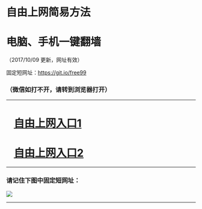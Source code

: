 ﻿# 自由上网简易方法

# 电脑、手机一键翻墙

（2017/10/09 更新，网址有效）

固定短网址：https://git.io/free99

### （微信如打不开，请转到浏览器打开）


***





# &nbsp;&nbsp; <a href="http://ft2919114963.fwq-tz-1001.info/fwqtz01.html?t=100900130115 " target="_blank">自由上网入口1</a>
# &nbsp;&nbsp; <a href="http://ft1190918657.fwq-tz-1002.info/fwqtz02.html?t=100900118037 " target="_blank">自由上网入口2</a>
***

### 请记住下图中固定短网址：

<img src="https://s3-us-west-2.amazonaws.com/fwq-1001/yjfq-20170905okok.png" /> 


***

